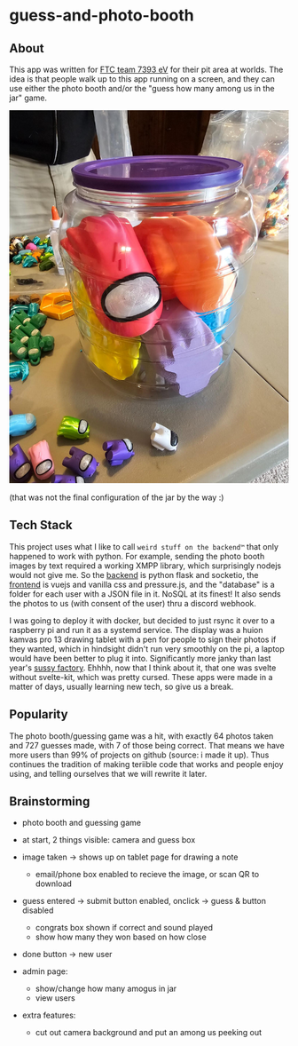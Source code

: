 # guess-and-photo-booth

## About

This app was written for [FTC team 7393 eV](https://github.com/FTC7393/) for their pit area at worlds. The idea is that people walk up to this app running on a screen, and they can use either the photo booth and/or the "guess how many among us in the jar" game.

![](static/amogus-jar.jpeg)

(that was not the final configuration of the jar by the way :)

## Tech Stack
This project uses what I like to call `weird stuff on the backend™` that only happened to work with python. For example, sending the photo booth images by text required a working XMPP library, which surprisingly nodejs would not give me. So the [backend](app.py) is python flask and socketio, the [frontend](templates/index.html) is vuejs and vanilla css and pressure.js, and the "database" is a folder for each user with a JSON file in it. NoSQL at its finest! It also sends the photos to us (with consent of the user) thru a discord webhook.

I was going to deploy it with docker, but decided to just rsync it over to a raspberry pi and run it as a systemd service. The display was a huion kamvas pro 13 drawing tablet with a pen for people to sign their photos if they wanted, which in hindsight didn't run very smoothly on the pi, a laptop would have been better to plug it into. Significantly more janky than last year's [sussy factory](https://github.com/FTC7393/sussy-factory). Ehhhh, now that I think about it, that one was svelte without svelte-kit, which was pretty cursed. These apps were made in a matter of days, usually learning new tech, so give us a break.

## Popularity
The photo booth/guessing game was a hit, with exactly 64 photos taken and 727 guesses made, with 7 of those being correct. That means we have more users than 99% of projects on github (source: i made it up). Thus continues the tradition of making teriible code that works and people enjoy using, and telling ourselves that we will rewrite it later.

## Brainstorming
 - photo booth and guessing game
 - at start, 2 things visible: camera and guess box
 - image taken -> shows up on tablet page for drawing a note
 	- email/phone box enabled to recieve the image, or scan QR to download
 - guess entered -> submit button enabled, onclick -> guess & button disabled
 	- congrats box shown if correct and sound played
 	- show how many they won based on how close
 - done button -> new user

 - admin page:
 	- show/change how many amogus in jar
 	- view users

 - extra features:
 	- cut out camera background and put an among us peeking out
